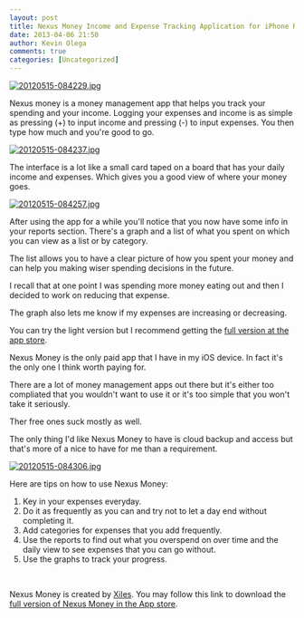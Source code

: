 ```yaml
---
layout: post
title: Nexus Money Income and Expense Tracking Application for iPhone Review
date: 2013-04-06 21:50
author: Kevin Olega
comments: true
categories: [Uncategorized]
---
```

<a href="http://kevinolega.com/wp-content/uploads/2012/05/20120515-084229.jpg"><img class="alignnone size-full" alt="20120515-084229.jpg" src="http://kevinolega.com/wp-content/uploads/2012/05/20120515-084229.jpg" /></a>

Nexus money is a money management app that helps you track your spending and your income. Logging your expenses and income is as simple as pressing (+) to input income and pressing (-) to input expenses. You then type how much and you're good to go.

<a href="http://kevinolega.com/wp-content/uploads/2012/05/20120515-084237.jpg"><img class="alignnone size-full" alt="20120515-084237.jpg" src="http://kevinolega.com/wp-content/uploads/2012/05/20120515-084237.jpg" /></a>

The interface is a lot like a small card taped on a board that has your daily income and expenses. Which gives you a good view of where your money goes.

<a href="http://kevinolega.com/wp-content/uploads/2012/05/20120515-084257.jpg"><img class="alignnone size-full" alt="20120515-084257.jpg" src="http://kevinolega.com/wp-content/uploads/2012/05/20120515-084257.jpg" /></a>

After using the app for a while you'll notice that you now have some info in your reports section. There's a graph and a list of what you spent on which you can view as a list or by category.

The list allows you to have a clear picture of how you spent your money and can help you making wiser spending decisions in the future.

I recall that at one point I was spending more money eating out and then I decided to work on reducing that expense.

The graph also lets me know if my expenses are increasing or decreasing.

You can try the light version but I recommend getting the <a href="http://www.google.com.ph/url?sa=t&amp;rct=j&amp;q=&amp;esrc=s&amp;source=web&amp;cd=1&amp;ved=0CHcQFjAA&amp;url=http%3A%2F%2Fitunes.apple.com%2Fus%2Fapp%2Fnexus-money-income-expenses%2Fid410783551%3Fmt%3D8&amp;ei=NK2xT9KlCZHBiQedrcTOAw&amp;usg=AFQjCNGf0fiKe8aiTDYWo6Lg1VE_oalnoQ&amp;sig2=cFCvRaQOgymKUZI4pwqYJQ">full version at the app store</a>.

Nexus Money is the only paid app that I have in my iOS device. In fact it's the only one I think worth paying for.

There are a lot of money management apps out there but it's either too compliated that you wouldn't want to use it or it's too simple that you won't take it seriously.

Ther free ones suck mostly as well.

The only thing I'd like Nexus Money to have is cloud backup and access but that's more of a nice to have for me than a requirement.

<a href="http://kevinolega.com/wp-content/uploads/2012/05/20120515-084306.jpg"><img class="alignnone size-full" alt="20120515-084306.jpg" src="http://kevinolega.com/wp-content/uploads/2012/05/20120515-084306.jpg" /></a>

Here are tips on how to use Nexus Money:
1. Key in your expenses everyday.
2. Do it as frequently as you can and try not to let a day end without completing it.
3. Add categories for expenses that you add frequently.
4. Use the reports to find out what you overspend on over time and the daily view to see expenses that you can go without.
5. Use the graphs to track your progress.

&nbsp;

Nexus Money is created by <a href="http://xiles.net/">Xiles</a>. You may follow this link to download the <a href="http://www.google.com.ph/url?sa=t&amp;rct=j&amp;q=&amp;esrc=s&amp;source=web&amp;cd=1&amp;ved=0CHcQFjAA&amp;url=http%3A%2F%2Fitunes.apple.com%2Fus%2Fapp%2Fnexus-money-income-expenses%2Fid410783551%3Fmt%3D8&amp;ei=NK2xT9KlCZHBiQedrcTOAw&amp;usg=AFQjCNGf0fiKe8aiTDYWo6Lg1VE_oalnoQ&amp;sig2=cFCvRaQOgymKUZI4pwqYJQ">full version of Nexus Money in the App store</a>.
